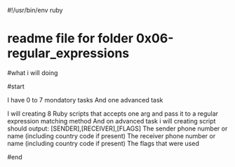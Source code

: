 #!/usr/bin/env ruby

# readme file for folder 0x06-regular_expressions
#what i will doing


#start

I have 0 to 7 mondatory tasks
And one advanced task

I will creating 8 Ruby scripts that accepts one arg and pass it to a regular expression matching method
And on advanced task i will creating script should output: [SENDER],[RECEIVER],[FLAGS]
The sender phone number or name (including country code if present)
The receiver phone number or name (including country code if present)
The flags that were used


#end
